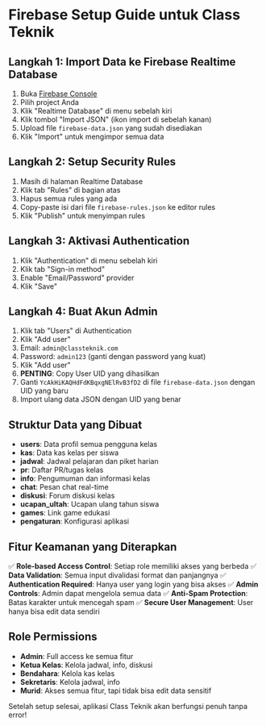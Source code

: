 # Firebase Setup Guide untuk Class Teknik

## Langkah 1: Import Data ke Firebase Realtime Database

1. Buka [Firebase Console](https://console.firebase.google.com/)
2. Pilih project Anda
3. Klik "Realtime Database" di menu sebelah kiri
4. Klik tombol "Import JSON" (ikon import di sebelah kanan)
5. Upload file `firebase-data.json` yang sudah disediakan
6. Klik "Import" untuk mengimpor semua data

## Langkah 2: Setup Security Rules

1. Masih di halaman Realtime Database
2. Klik tab "Rules" di bagian atas
3. Hapus semua rules yang ada
4. Copy-paste isi dari file `firebase-rules.json` ke editor rules
5. Klik "Publish" untuk menyimpan rules

## Langkah 3: Aktivasi Authentication

1. Klik "Authentication" di menu sebelah kiri
2. Klik tab "Sign-in method"
3. Enable "Email/Password" provider
4. Klik "Save"

## Langkah 4: Buat Akun Admin

1. Klik tab "Users" di Authentication
2. Klik "Add user"
3. Email: `admin@classteknik.com`
4. Password: `admin123` (ganti dengan password yang kuat)
5. Klik "Add user"
6. **PENTING**: Copy User UID yang dihasilkan
7. Ganti `YcAkHiKAQHdFdKBqxgNElRvB3fD2` di file `firebase-data.json` dengan UID yang baru
8. Import ulang data JSON dengan UID yang benar

## Struktur Data yang Dibuat

- **users**: Data profil semua pengguna kelas
- **kas**: Data kas kelas per siswa
- **jadwal**: Jadwal pelajaran dan piket harian
- **pr**: Daftar PR/tugas kelas
- **info**: Pengumuman dan informasi kelas
- **chat**: Pesan chat real-time
- **diskusi**: Forum diskusi kelas
- **ucapan_ultah**: Ucapan ulang tahun siswa
- **games**: Link game edukasi
- **pengaturan**: Konfigurasi aplikasi

## Fitur Keamanan yang Diterapkan

✅ **Role-based Access Control**: Setiap role memiliki akses yang berbeda
✅ **Data Validation**: Semua input divalidasi format dan panjangnya
✅ **Authentication Required**: Hanya user yang login yang bisa akses
✅ **Admin Controls**: Admin dapat mengelola semua data
✅ **Anti-Spam Protection**: Batas karakter untuk mencegah spam
✅ **Secure User Management**: User hanya bisa edit data sendiri

## Role Permissions

- **Admin**: Full access ke semua fitur
- **Ketua Kelas**: Kelola jadwal, info, diskusi
- **Bendahara**: Kelola kas kelas
- **Sekretaris**: Kelola jadwal, info
- **Murid**: Akses semua fitur, tapi tidak bisa edit data sensitif

Setelah setup selesai, aplikasi Class Teknik akan berfungsi penuh tanpa error!